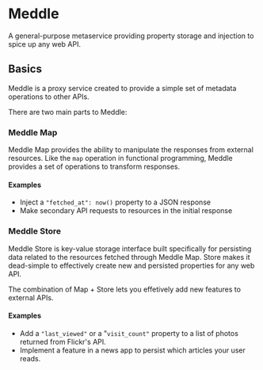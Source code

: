 # Meddle
A general-purpose metaservice providing property storage and injection to spice up any web API.

## Basics

Meddle is a proxy service created to provide a simple set of metadata operations to other APIs.

There are two main parts to Meddle:

### Meddle Map

Meddle Map provides the ability to manipulate the responses from external resources. Like the `map` operation in functional programming, Meddle provides a set of operations to transform responses.

#### Examples

* Inject a `"fetched_at": now()` property to a JSON response
* Make secondary API requests to resources in the initial response

### Meddle Store

Meddle Store is key-value storage interface built specifically for persisting data related to the resources fetched through Meddle Map. Store makes it dead-simple to effectively create new and persisted properties for any web API.

The combination of Map + Store lets you effetively add new features to external APIs.

#### Examples

* Add a `"last_viewed"` or a "`visit_count"` property to a list of photos returned from Flickr's API.
* Implement a feature in a news app to persist which articles your user reads.
